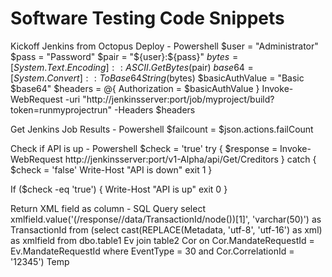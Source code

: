 # Software Testing Code Snippets

Kickoff Jenkins from Octopus Deploy - Powershell
$user = "Administrator"
$pass = "Password"
$pair = "${user}:${pass}"
$bytes = [System.Text.Encoding]::ASCII.GetBytes($pair)
$base64 = [System.Convert]::ToBase64String($bytes)
$basicAuthValue = "Basic $base64"
$headers = @{ Authorization = $basicAuthValue }
Invoke-WebRequest -uri "http://jenkinsserver:port/job/myproject/build?token=runmyprojectrun" -Headers $headers

Get Jenkins Job Results - Powershell
$failcount = $json.actions.failCount

Check if API is up - Powershell
$check = 'true'
try { $response = Invoke-WebRequest http://jenkinsserver:port/v1-Alpha/api/Get/Creditors } catch {
      $check = 'false'
         Write-Host "API is down" 
      exit 1
         }

If ($check -eq 'true')
{
    Write-Host "API is up"
    exit 0
} 


Return XML field as column - SQL Query
select xmlfield.value('(/response//data/TransactionId/node())[1]', 'varchar(50)') 
as TransactionId from (select cast(REPLACE(Metadata, 'utf-8', 'utf-16') as xml) 
as xmlfield from dbo.table1 Ev join table2 Cor 
on Cor.MandateRequestId = Ev.MandateRequestId where EventType = 30 
and Cor.CorrelationId = '12345') Temp

